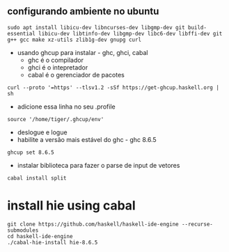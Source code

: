 ## configurando ambiente no ubuntu

```
sudo apt install libicu-dev libncurses-dev libgmp-dev git build-essential libicu-dev libtinfo-dev libgmp-dev libc6-dev libffi-dev git g++ gcc make xz-utils zlib1g-dev gnupg curl
```

- usando ghcup para instalar - ghc, ghci, cabal
    - ghc é o compilador
    - ghci é o intepretador
    - cabal é o gerenciador de pacotes
```
curl --proto '=https' --tlsv1.2 -sSf https://get-ghcup.haskell.org | sh
```

- adicione essa linha no seu .profile
```
source '/home/tiger/.ghcup/env'
```
- deslogue e logue
- habilite a versão mais estável do ghc - ghc 8.6.5
```
ghcup set 8.6.5
```
- instalar biblioteca para fazer o parse de input de vetores
```
cabal install split
```
# install hie using cabal
```
git clone https://github.com/haskell/haskell-ide-engine --recurse-submodules
cd haskell-ide-engine
./cabal-hie-install hie-8.6.5
```